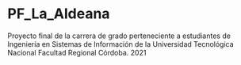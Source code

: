 # PF_La_Aldeana
Proyecto final de la carrera de grado perteneciente a estudiantes de Ingeniería en Sistemas de Información de la Universidad Tecnológica Nacional Facultad Regional Córdoba. 2021
